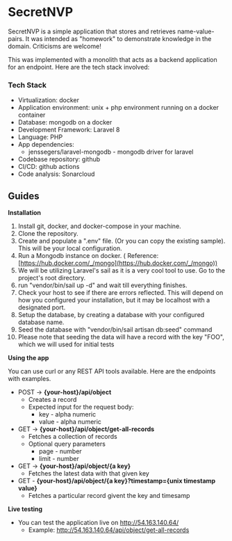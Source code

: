 # SecretNVP

SecretNVP is a simple application that stores and retrieves name-value-pairs. It was intended as "homework" to demonstrate knowledge in the domain. Criticisms are welcome!

This was implemented with a monolith that acts as a backend application for an endpoint. Here are the tech stack involved: 

### Tech Stack
* Virtualization: docker
* Application environment: unix + php environment running on a docker container 
* Database: mongodb on a docker
* Development Framework: Laravel 8
* Language: PHP
* App dependencies: 
	* jenssegers/laravel-mongodb - mongodb driver for laravel
* Codebase repository: github
* CI/CD: github actions
* Code analysis: Sonarcloud

## Guides

**Installation**

1.  Install git, docker, and docker-compose in your machine.
2.  Clone the repository.
3.  Create and populate a ".env" file. (Or you can copy the existing sample). This will be your local configuration.
4.  Run a Mongodb instance on docker. ( Reference: [https://hub.docker.com/_/mongo](https://hub.docker.com/_/mongo))
5.  We will be utilizing Laravel's sail as it is a very cool tool to use. Go to the project's root directory.
6.  run "vendor/bin/sail up -d" and wait till everything finishes.
7.  Check your host to see if there are errors reflected. This will depend on how you configured your installation, but it may be localhost with a designated port.
8.  Setup the database, by creating a database with your configured database name.
9.  Seed the database with "vendor/bin/sail artisan db:seed" command
10.  Please note that seeding the data will have a record with the key "FOO", which we will used for initial tests

**Using the app**

You can use curl or any REST API tools available. Here are the endpoints with examples.

* POST -> **{your-host}/api/object**
	* Creates a record
	* Expected input for the request body:
		* key - alpha numeric
		* value - alpha numeric
* GET -> **{your-host}/api/object/get-all-records**
	* Fetches a collection of records
	* Optional query parameters
		* page - number
		* limit - number
* GET -> **{your-host}/api/object/{a key}**
	* Fetches the latest data with that given key
* GET - **{your-host}/api/object/{a key}?timestamp={unix timestamp value}**
	* Fetches a particular record givent the key and timesamp

**Live testing**
- You can test the application live on http://54.163.140.64/
	- Example: http://54.163.140.64/api/object/get-all-records